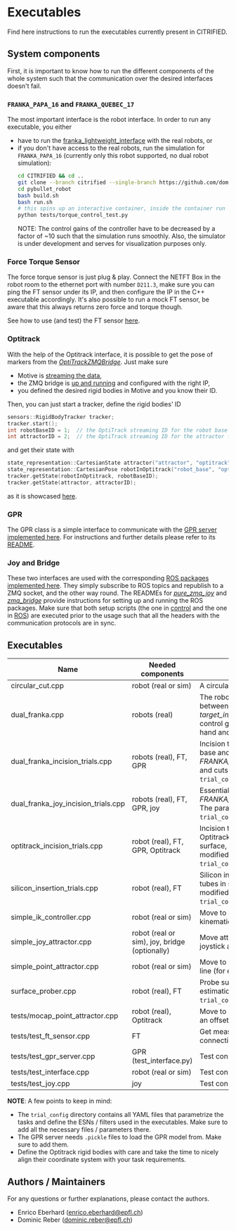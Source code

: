 # Executables

Find here instructions to run the executables currently present in CITRIFIED.

## System components

First, it is important to know how to run the different components of the whole system such that the communication over
the desired interfaces doesn't fail.

### `FRANKA_PAPA_16` and `FRANKA_QUEBEC_17`

The most important interface is the robot interface. In order to run any executable, you either

- have to run the [franka_lightweight_interface](https://github.com/epfl-lasa/franka_lightweight_interface) with the
  real robots, or
- if you don't have access to the real robots, run the simulation for `FRANKA_PAPA_16` (currently only this robot
  supported, no dual robot simulation):
  ```bash
  cd CITRIFIED && cd ..
  git clone --branch citrified --single-branch https://github.com/domire8/pybullet_robot.git
  cd pybullet_robot
  bash build.sh
  bash run.sh
  # this spins up an interactive container, inside the container run
  python tests/torque_control_test.py 
  ```
  NOTE: The control gains of the controller have to be decreased by a factor of ~10 such that the simulation runs
  smoothly. Also, the simulator is under development and serves for visualization purposes only.

### Force Torque Sensor

The force torque sensor is just plug & play. Connect the NETFT Box in the robot room to the ethernet port with
number `D211.3`, make sure you can ping the FT sensor under its IP, and then configure the IP in the C++ executable
accordingly. It's also possible to run a mock FT sensor, be aware that this always returns zero force and torque though.

See how to use (and test) the FT sensor [here](tests/test_ft_sensor.cpp).

### Optitrack

With the help of the Optitrack interface, it is possible to get the pose of markers from the
[*OptiTrackZMQBridge*](../../optitrack/source/OptiTrackZMQBridge.cpp). Just make sure

- Motive is [streaming the data](https://v22.wiki.optitrack.com/index.php?title=Data_Streaming),
- the ZMQ bridge is [up and running](../../optitrack/README.md) and configured with the right IP,
- you defined the desired rigid bodies in Motive and you know their ID.

Then, you can just start a tracker, define the rigid bodies' ID

```cpp
sensors::RigidBodyTracker tracker;
tracker.start();
int robotBaseID = 1;  // the OptiTrack streaming ID for the robot base frame
int attractorID = 2;  // the OptiTrack streaming ID for the attractor frame
```

and get their state with

```cpp
state_representation::CartesianState attractor("attractor", "optitrack");
state_representation::CartesianPose robotInOptitrack("robot_base", "optitrack");
tracker.getState(robotInOptitrack, robotBaseID);
tracker.getState(attractor, attractorID);
```

as it is showcased [here](tests/mocap_point_attractor.cpp).

### GPR

The GPR class is a simple interface to communicate with the [GPR server implemented here](../../learning/python). For
instructions and further details please refer to its [README](../../learning/python/README.md).

### Joy and Bridge

These two interfaces are used with the corresponding [ROS packages implemented here](../../ROS). They simply subscribe
to ROS topics and republish to a ZMQ socket, and the other way round. The READMEs for
[*pure_zmq_joy*](../../ROS/pure_zmq_joy/README.md) and [*zmq_bridge*](../../ROS/zmq_bridge/README.md) provide
instructions for setting up and running the ROS packages. Make sure that both setup scripts (the one
in [control](../scripts/setup.sh) and the one in [ROS](../../ROS/docker/setup.sh)) are executed prior to the usage such
that all the headers with the communication protocols are in sync.

## Executables

Name | Needed components | Remarks
------|-------------------|---------
circular_cut.cpp | robot (real or sim) | A circular cut by blending two DS together.
dual_franka.cpp | robots (real) | The robots will try to maintain a constant offset between their end-effectors (given by *target_in_papa_ee*) but *FRANKA_PAPA_16* has zero control gains so can essentially be moved around by hand and *FRANKA_QUEBEC_17* will try to follow.
dual_franka_incision_trials.cpp | robots (real), FT, GPR | Incision trials with *FRANKA_QUEBEC_17* holding the base and moving around with a circular DS while *FRANKA_PAPA_16* probes the fruit surface, inserts and cuts. The parameters can be modified in `trial_config/dual_incision_trials_parameters.yaml`.
dual_franka_joy_incision_trials.cpp | robots (real), FT, GPR, joy | Essentially the same as above but *FRANKA_QUEBEC_17* is controlled with the joystick. The parameters can be modified in `trial_config/dual_incision_trials_parameters.yaml`.
optitrack_incision_trials.cpp | robot (real), FT, GPR, Optitrack | Incision trials where the task base is tracked by Optitrack while *FRANKA_PAPA_16* probes the fruit surface, inserts and cuts. The parameters can be modified in `trial_config/incision_trials_parameters.yaml`.
silicon_insertion_trials.cpp | robot (real), FT | Silicon insertions where a human needs to puncture tubes in silicon layers. The parameters can be modified in `trial_config/silicon_trials_parameters.yaml`.
simple_ik_controller.cpp | robot (real or sim) | Move to an attractor in space using an inverse kinematics controller.
simple_joy_attractor.cpp | robot (real or sim), joy, bridge (optionally) | Move attractor of end-effector around with the joystick and optionally visualize the robot in RViz.
simple_point_attractor.cpp | robot (real or sim) | Move to an attractor in space passed in command line (for example 0.5 0 0.5 0 1 0 0).
surface_prober.cpp | robot (real), FT | Probe surface of fruit to get a surface shape estimation. The parameters can be modified in `trial_config/surface_probe_parameters.yaml`.
tests/mocap_point_attractor.cpp | robot (real), Optitrack | Move to an attractor that is tracked by Optitrack with an offset defined by the variable *offset*.
tests/test_ft_sensor.cpp | FT | Get measurements from Force Torque sensor to test connection.
tests/test_gpr_server.cpp | GPR (test_interface.py) | Test connection with the GPR server.
tests/test_interface.cpp | robot (real or sim) | Test connection with the robot.
tests/test_joy.cpp | joy | Test connection with the joystick.

**NOTE**: A few points to keep in mind: 
- The `trial_config` directory contains all YAML files that parametrize the tasks and define the ESNs / filters used 
  in the executables. Make sure to add all the necessary files / parameters there.
- The GPR server needs `.pickle` files to load the GPR model from. Make sure to add them.
- Define the Optitrack rigid bodies with care and take the time to nicely align their coordinate system with your 
  task requirements.

## Authors / Maintainers

For any questions or further explanations, please contact the authors.

- Enrico Eberhard ([enrico.eberhard@epfl.ch](mailto:enrico.eberhard@epfl.ch))
- Dominic Reber ([dominic.reber@epfl.ch](mailto:dominic.reber@epfl.ch))